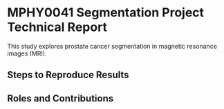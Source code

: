 # MPHY0041 Segmentation Project Technical Report

This study explores prostate cancer segmentation in magnetic resonance
images (MRI). 

## Steps to Reproduce Results


## Roles and Contributions 
